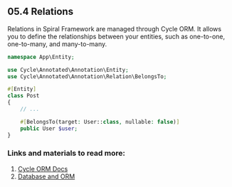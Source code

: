 ## 05.4 Relations

Relations in Spiral Framework are managed through Cycle ORM. It allows you to define the relationships between your entities, such as one-to-one, one-to-many, and many-to-many.

```php
namespace App\Entity;

use Cycle\Annotated\Annotation\Entity;
use Cycle\Annotated\Annotation\Relation\BelongsTo;

#[Entity]
class Post
{
    // ...

    #[BelongsTo(target: User::class, nullable: false)]
    public User $user;
}
```

### Links and materials to read more:
1. [Cycle ORM Docs](https://cycle-orm.dev/docs)
2. [Database and ORM](https://spiral.dev/docs/basics-orm/current/en)
